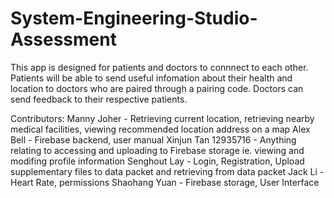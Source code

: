 # System-Engineering-Studio-Assessment

This app is designed for patients and doctors to connnect to each other. Patients will be able to send useful infomation about their health and location to doctors who are paired through a pairing code. Doctors can send feedback to their respective patients.

Contributors:
Manny Joher - Retrieving current location, retrieving nearby medical facilities, viewing recommended location address on a map
Alex Bell - Firebase backend, user manual
Xinjun Tan 12935716 - Anything relating to accessing and uploading to Firebase storage ie. viewing and modifing profile information 
Senghout Lay - Login, Registration, Upload supplementary files to data packet and retrieving from data packet
Jack Li - Heart Rate, permissions
Shaohang Yuan - Firebase storage, User Interface
